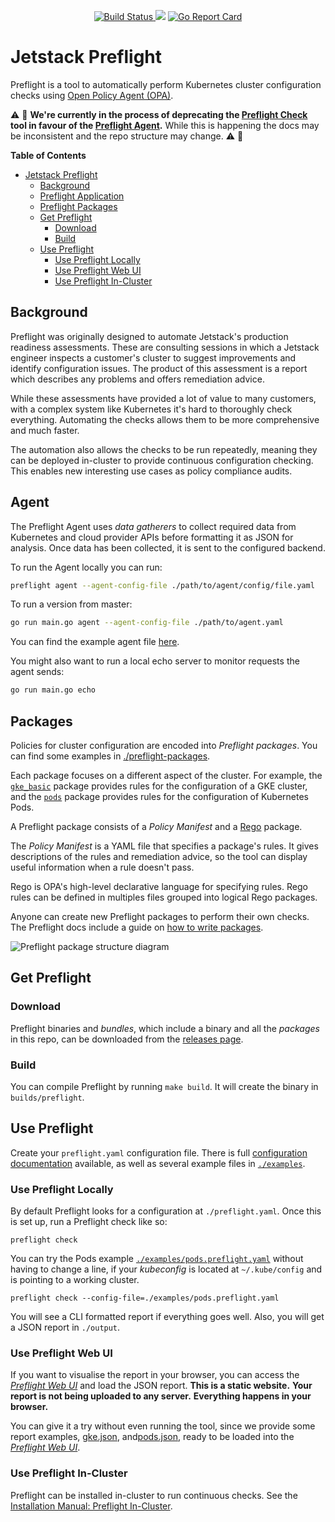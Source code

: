 <p align="center">
<a href="https://prow.build-infra.jetstack.net/?job=post-preflight-release-canary">
<!-- prow build badge, godoc, and go report card-->
<img alt="Build Status" src="https://prow.build-infra.jetstack.net/badge.svg?jobs=post-preflight-release-canary">
</a>
<a href="https://godoc.org/github.com/jetstack/preflight"><img src="https://godoc.org/github.com/jetstack/preflight?status.svg"></a>
<a href="https://goreportcard.com/report/github.com/jetstack/preflight"><img alt="Go Report Card" src="https://goreportcard.com/badge/github.com/jetstack/preflight" /></a>
</p>

# Jetstack Preflight

Preflight is a tool to automatically perform Kubernetes cluster configuration
checks using [Open Policy Agent (OPA)](https://www.openpolicyagent.org/).

:warning: :construction:
**We're currently in the process of deprecating the [Preflight Check](#check)**
**tool in favour of the [Preflight Agent](#agent).** While this is happening the
docs may be inconsistent and the repo structure may change.
:warning: :construction:

<!-- markdown-toc start - Don't edit this section. Run M-x
markdown-toc-refresh-toc -->

**Table of Contents**

- [Jetstack Preflight](#jetstack-preflight)
	- [Background](#background)
	- [Preflight Application](#preflight-application)
	- [Preflight Packages](#preflight-packages)
	- [Get Preflight](#get-preflight)
		- [Download](#download)
		- [Build](#build)
	- [Use Preflight](#use-preflight)
		- [Use Preflight Locally](#use-preflight-locally)
		- [Use Preflight Web UI](#use-preflight-web-ui)
		- [Use Preflight In-Cluster](#use-preflight-in-cluster)

<!-- markdown-toc end -->

## Background

Preflight was originally designed to automate Jetstack's production readiness assessments.
These are consulting sessions in which a Jetstack engineer inspects a customer's
cluster to suggest improvements and identify configuration issues.
The product of this assessment is a report
which describes any problems and offers remediation advice.

While these assessments have provided a lot of value to many customers, with a
complex system like Kubernetes it's hard to thoroughly check everything.
Automating the checks allows them to be more comprehensive and much faster.

The automation also allows the checks to be run repeatedly, meaning they can be
deployed in-cluster to provide continuous configuration checking. This enables
new interesting use cases as policy compliance audits.

## Agent

The Preflight Agent uses *data gatherers* to collect required data from Kubernetes and cloud provider APIs before
formatting it as JSON for analysis. Once data has been collected, it is sent to the configured backend.

To run the Agent locally you can run:

```bash
preflight agent --agent-config-file ./path/to/agent/config/file.yaml
```

To run a version from master:

```bash
go run main.go agent --agent-config-file ./path/to/agent.yaml
```

You can find the example agent file [here](https://github.com/jetstack/preflight/blob/master/agent.yaml).

You might also want to run a local echo server to monitor requests the agent sends:

```bash
go run main.go echo
```

## Packages

Policies for cluster configuration are encoded into *Preflight packages*. You
can find some examples in [./preflight-packages](./preflight-packages).

Each package focuses on a different aspect of the cluster. For example, the
[`gke_basic`](preflight-packages/examples.jetstack.io/gke_basic) package
provides rules for the configuration of a GKE cluster, and the
[`pods`](preflight-packages/jetstack.io/pods) package provides rules for the
configuration of Kubernetes Pods.

A Preflight package consists of a *Policy Manifest* and a
[Rego](https://www.openpolicyagent.org/docs/latest/#rego) package.

The *Policy Manifest* is a YAML file that specifies a package's rules.
It gives descriptions of the rules and remediation advice,
so the tool can display useful information when a rule doesn't pass.

Rego is OPA's high-level declarative language for specifying rules. Rego rules
can be defined in multiples files grouped into logical Rego packages.

Anyone can create new Preflight packages to perform their own checks. The
Preflight docs include a guide on [how to write
packages](./docs/how_to_write_packages.md).

![Preflight package structure diagram](./docs/images/preflight_package.png)

## Get Preflight

### Download

Preflight binaries and *bundles*, which include a binary and all the *packages*
in this repo, can be downloaded from the [releases
page](https://github.com/jetstack/preflight/releases).

### Build

You can compile Preflight by running `make build`. It will create the binary in
`builds/preflight`.

## Use Preflight

Create your `preflight.yaml` configuration file. There is full [configuration
documentation](./docs/configuration.md) available, as well as several example
files in [`./examples`](./examples).

### Use Preflight Locally

By default Preflight looks for a configuration at `./preflight.yaml`. Once this
is set up, run a Preflight check like so:

``` preflight check ```

You can try the Pods example
[`./examples/pods.preflight.yaml`](./examples/pods.preflight.yaml)
without having to change a line,
if your *kubeconfig* is located at `~/.kube/config` and
is pointing to a working cluster.

```
preflight check --config-file=./examples/pods.preflight.yaml
```

You will see a CLI formatted report if everything goes well. Also, you will get
a JSON report in `./output`.

### Use Preflight Web UI

If you want to visualise the report in your browser, you can access the
[*Preflight Web UI*](https://preflight.jetstack.io/) and load the JSON report.
**This is a static website.** **Your report is not being uploaded to any
server.** **Everything happens in your browser.**

You can give it a try without even running the tool, since we provide some
report examples, [gke.json](./examples/reports/gke.json), and[pods.json](./examples/reports/pods.json), ready to be loaded into the
[*Preflight Web UI*](https://preflight.jetstack.io/).

### Use Preflight In-Cluster

Preflight can be installed in-cluster to run continuous checks. See the
[Installation Manual: Preflight
In-Cluster](./docs/installation_manual_in_cluster.md).
